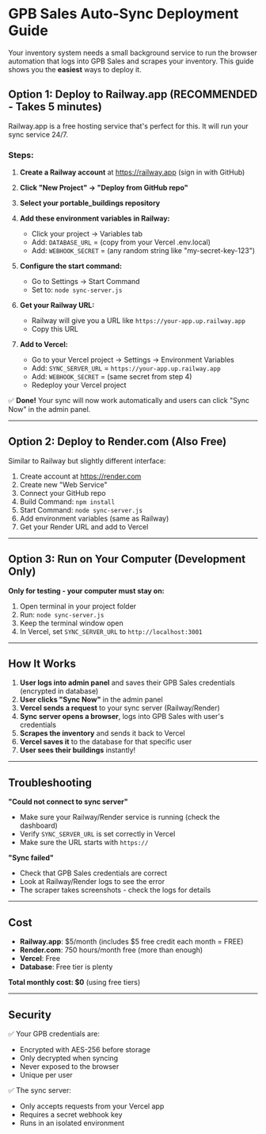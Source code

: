 # GPB Sales Auto-Sync Deployment Guide

Your inventory system needs a small background service to run the browser automation that logs into GPB Sales and scrapes your inventory. This guide shows you the **easiest** ways to deploy it.

## Option 1: Deploy to Railway.app (RECOMMENDED - Takes 5 minutes)

Railway.app is a free hosting service that's perfect for this. It will run your sync service 24/7.

### Steps:

1. **Create a Railway account** at https://railway.app (sign in with GitHub)

2. **Click "New Project" → "Deploy from GitHub repo"**

3. **Select your portable_buildings repository**

4. **Add these environment variables in Railway:**
   - Click your project → Variables tab
   - Add: `DATABASE_URL` = (copy from your Vercel .env.local)
   - Add: `WEBHOOK_SECRET` = (any random string like "my-secret-key-123")

5. **Configure the start command:**
   - Go to Settings → Start Command
   - Set to: `node sync-server.js`

6. **Get your Railway URL:**
   - Railway will give you a URL like `https://your-app.up.railway.app`
   - Copy this URL

7. **Add to Vercel:**
   - Go to your Vercel project → Settings → Environment Variables
   - Add: `SYNC_SERVER_URL` = `https://your-app.up.railway.app`
   - Add: `WEBHOOK_SECRET` = (same secret from step 4)
   - Redeploy your Vercel project

✅ **Done!** Your sync will now work automatically and users can click "Sync Now" in the admin panel.

---

## Option 2: Deploy to Render.com (Also Free)

Similar to Railway but slightly different interface:

1. Create account at https://render.com
2. Create new "Web Service"
3. Connect your GitHub repo
4. Build Command: `npm install`
5. Start Command: `node sync-server.js`
6. Add environment variables (same as Railway)
7. Get your Render URL and add to Vercel

---

## Option 3: Run on Your Computer (Development Only)

**Only for testing - your computer must stay on:**

1. Open terminal in your project folder
2. Run: `node sync-server.js`
3. Keep the terminal window open
4. In Vercel, set `SYNC_SERVER_URL` to `http://localhost:3001`

---

## How It Works

1. **User logs into admin panel** and saves their GPB Sales credentials (encrypted in database)
2. **User clicks "Sync Now"** in the admin panel
3. **Vercel sends a request** to your sync server (Railway/Render)
4. **Sync server opens a browser**, logs into GPB Sales with user's credentials
5. **Scrapes the inventory** and sends it back to Vercel
6. **Vercel saves it** to the database for that specific user
7. **User sees their buildings** instantly!

---

## Troubleshooting

**"Could not connect to sync server"**
- Make sure your Railway/Render service is running (check the dashboard)
- Verify `SYNC_SERVER_URL` is set correctly in Vercel
- Make sure the URL starts with `https://`

**"Sync failed"**
- Check that GPB Sales credentials are correct
- Look at Railway/Render logs to see the error
- The scraper takes screenshots - check the logs for details

---

## Cost

- **Railway.app**: $5/month (includes $5 free credit each month = FREE)
- **Render.com**: 750 hours/month free (more than enough)
- **Vercel**: Free
- **Database**: Free tier is plenty

**Total monthly cost: $0** (using free tiers)

---

## Security

✅ Your GPB credentials are:
- Encrypted with AES-256 before storage
- Only decrypted when syncing
- Never exposed to the browser
- Unique per user

✅ The sync server:
- Only accepts requests from your Vercel app
- Requires a secret webhook key
- Runs in an isolated environment
